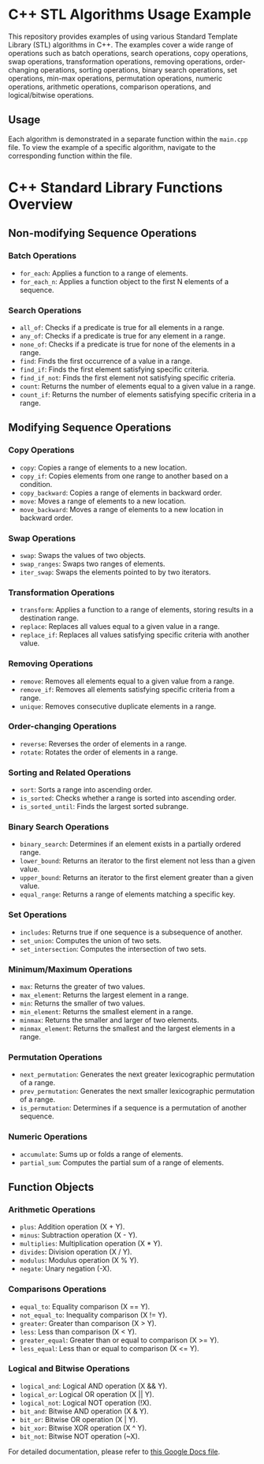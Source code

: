# C++ STL Algorithms Usage Example

This repository provides examples of using various Standard Template Library (STL) algorithms in C++. The examples cover a wide range of operations such as batch operations, search operations, copy operations, swap operations, transformation operations, removing operations, order-changing operations, sorting operations, binary search operations, set operations, min-max operations, permutation operations, numeric operations, arithmetic operations, comparison operations, and logical/bitwise operations.

## Usage

Each algorithm is demonstrated in a separate function within the `main.cpp` file. To view the example of a specific algorithm, navigate to the corresponding function within the file.

# C++ Standard Library Functions Overview

## Non-modifying Sequence Operations

### Batch Operations
- `for_each`: Applies a function to a range of elements.
- `for_each_n`: Applies a function object to the first N elements of a sequence.

### Search Operations
- `all_of`: Checks if a predicate is true for all elements in a range.
- `any_of`: Checks if a predicate is true for any element in a range.
- `none_of`: Checks if a predicate is true for none of the elements in a range.
- `find`: Finds the first occurrence of a value in a range.
- `find_if`: Finds the first element satisfying specific criteria.
- `find_if_not`: Finds the first element not satisfying specific criteria.
- `count`: Returns the number of elements equal to a given value in a range.
- `count_if`: Returns the number of elements satisfying specific criteria in a range.

## Modifying Sequence Operations

### Copy Operations
- `copy`: Copies a range of elements to a new location.
- `copy_if`: Copies elements from one range to another based on a condition.
- `copy_backward`: Copies a range of elements in backward order.
- `move`: Moves a range of elements to a new location.
- `move_backward`: Moves a range of elements to a new location in backward order.

### Swap Operations
- `swap`: Swaps the values of two objects.
- `swap_ranges`: Swaps two ranges of elements.
- `iter_swap`: Swaps the elements pointed to by two iterators.

### Transformation Operations
- `transform`: Applies a function to a range of elements, storing results in a destination range.
- `replace`: Replaces all values equal to a given value in a range.
- `replace_if`: Replaces all values satisfying specific criteria with another value.

### Removing Operations
- `remove`: Removes all elements equal to a given value from a range.
- `remove_if`: Removes all elements satisfying specific criteria from a range.
- `unique`: Removes consecutive duplicate elements in a range.

### Order-changing Operations
- `reverse`: Reverses the order of elements in a range.
- `rotate`: Rotates the order of elements in a range.

### Sorting and Related Operations
- `sort`: Sorts a range into ascending order.
- `is_sorted`: Checks whether a range is sorted into ascending order.
- `is_sorted_until`: Finds the largest sorted subrange.

### Binary Search Operations
- `binary_search`: Determines if an element exists in a partially ordered range.
- `lower_bound`: Returns an iterator to the first element not less than a given value.
- `upper_bound`: Returns an iterator to the first element greater than a given value.
- `equal_range`: Returns a range of elements matching a specific key.

### Set Operations
- `includes`: Returns true if one sequence is a subsequence of another.
- `set_union`: Computes the union of two sets.
- `set_intersection`: Computes the intersection of two sets.

### Minimum/Maximum Operations
- `max`: Returns the greater of two values.
- `max_element`: Returns the largest element in a range.
- `min`: Returns the smaller of two values.
- `min_element`: Returns the smallest element in a range.
- `minmax`: Returns the smaller and larger of two elements.
- `minmax_element`: Returns the smallest and the largest elements in a range.

### Permutation Operations
- `next_permutation`: Generates the next greater lexicographic permutation of a range.
- `prev_permutation`: Generates the next smaller lexicographic permutation of a range.
- `is_permutation`: Determines if a sequence is a permutation of another sequence.

### Numeric Operations
- `accumulate`: Sums up or folds a range of elements.
- `partial_sum`: Computes the partial sum of a range of elements.

## Function Objects

### Arithmetic Operations
- `plus`: Addition operation (X + Y).
- `minus`: Subtraction operation (X - Y).
- `multiplies`: Multiplication operation (X * Y).
- `divides`: Division operation (X / Y).
- `modulus`: Modulus operation (X % Y).
- `negate`: Unary negation (-X).

### Comparisons Operations
- `equal_to`: Equality comparison (X == Y).
- `not_equal_to`: Inequality comparison (X != Y).
- `greater`: Greater than comparison (X > Y).
- `less`: Less than comparison (X < Y).
- `greater_equal`: Greater than or equal to comparison (X >= Y).
- `less_equal`: Less than or equal to comparison (X <= Y).

### Logical and Bitwise Operations
- `logical_and`: Logical AND operation (X && Y).
- `logical_or`: Logical OR operation (X || Y).
- `logical_not`: Logical NOT operation (!X).
- `bit_and`: Bitwise AND operation (X & Y).
- `bit_or`: Bitwise OR operation (X | Y).
- `bit_xor`: Bitwise XOR operation (X ^ Y).
- `bit_not`: Bitwise NOT operation (~X).
 
For detailed documentation, please refer to [this Google Docs file]((https://docs.google.com/document/d/1LBrtu3clDwqwFf0wHy3Yh97giq3DEj35Sso17Gxjxls/edit?usp=sharing)).

